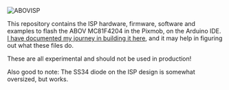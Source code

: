 ![ABOVISP](https://raw.github.com/jglim/ABOVISP/master/Miscellaneous/Logo.png)


This repository contains the ISP hardware, firmware, software and examples to flash the ABOV MC81F4204 in the Pixmob, on the Arduino IDE. [I have documented my journey in building it here](http://jg.sn.sg/ndp-pixmob-1/), and it may help in figuring out what these files do. 

These are all experimental and should not be used in production!

Also good to note: The SS34 diode on the ISP design is somewhat oversized, but works.